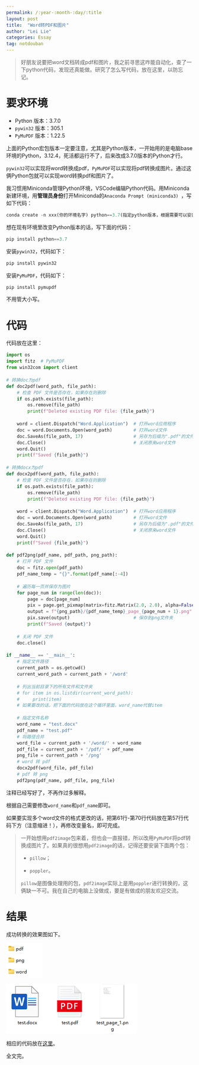 ```yaml
---
permalink: /:year-:month-:day/:title
layout: post
title:  "Word转PDF和图片"
author: "Lei Lie"
categories: Essay
tag: notdouban
---
```


> 好朋友说要把word文档转成pdf和图片，我之前寻思这咋能自动化，查了一下python代码，发现还真能做。研究了怎么写代码，放在这里，以防忘记。

# 要求环境

- Python 版本：3.7.0
- `pywin32` 版本：305.1
- `PyMuPDF` 版本：1.22.5

上面的Python宏包版本一定要注意，尤其是Python版本，一开始用的是电脑base环境的Python，3.12.4，死活都运行不了，后来改成3.7.0版本的Python才行。

`pywin32`可以实现将word转换成pdf，`PyMuPDF`可以实现将pdf转换成图片。通过这俩Python包就可以实现word转换pdf和图片了。

我习惯用Miniconda管理Python环境，VSCode编辑Python代码。用Miniconda新建环境，用**管理员身份**打开Miniconda的`Anaconda Prompt (miniconda3) `，写如下代码：

```python
conda create -n xxx(你的环境名字) python==3.7(指定python版本，根据需要可以安装其他版本)
```

想在现有环境里改变Python版本的话，写下面的代码：

```python
pip install python==3.7
```

安装`pywin32`，代码如下：

```python
pip install pywin32
```

安装`PyMuPDF`，代码如下：

```python
pip install pymupdf
```

不用管大小写。

# 代码

代码放在这里：

```python
import os
import fitz  # PyMuPDF 
from win32com import client

# 转换doc为pdf
def doc2pdf(word_path, file_path):  
    # 检查 PDF 文件是否存在，如果存在则删除  
    if os.path.exists(file_path):  
        os.remove(file_path)  
        print(f"Deleted existing PDF file: {file_path}")  
      
    word = client.Dispatch("Word.Application")  # 打开word应用程序  
    doc = word.Documents.Open(word_path)        # 打开word文件  
    doc.SaveAs(file_path, 17)                   # 另存为后缀为".pdf"的文件，其中参数17表示为pdf，保存到pdf文件夹
    doc.Close()                                 # 关闭原来word文件  
    word.Quit()
    print(f"Saved {file_path}")  

# 转换docx为pdf
def docx2pdf(word_path, file_path):      
    # 检查 PDF 文件是否存在，如果存在则删除  
    if os.path.exists(file_path):  
        os.remove(file_path)
        print(f"Deleted existing PDF file: {file_path}")  
      
    word = client.Dispatch("Word.Application")  # 打开word应用程序  
    doc = word.Documents.Open(word_path)        # 打开word文件  
    doc.SaveAs(file_path, 17)                   # 另存为后缀为".pdf"的文件，其中参数17表示为pdf，保存到pdf文件夹
    doc.Close()                                 # 关闭原来word文件  
    word.Quit() 
    print(f"Saved {file_path}")  

def pdf2png(pdf_name, pdf_path, png_path):
    # 打开 PDF 文件  
    doc = fitz.open(pdf_path) 
    pdf_name_temp = "{}".format(pdf_name[:-4]) 
    
    # 遍历每一页并保存为图片  
    for page_num in range(len(doc)):  
        page = doc[page_num]  
        pix = page.get_pixmap(matrix=fitz.Matrix(2.0, 2.0), alpha=False)    # pdf 转换 png
        output = f"{png_path}/{pdf_name_temp}_page_{page_num + 1}.png"      # 指定保存名称和保存位置
        pix.save(output)                        # 保存到png文件夹
        print(f"Saved {output}")  
    
    # 关闭 PDF 文件  
    doc.close()

if __name__ == '__main__':
    # 指定文件路径
    current_path = os.getcwd()
    current_word_path = current_path + '/word'

    # 列出当前目录下的所有文件和文件夹  
    # for item in os.listdir(current_word_path):  
    #     print(item) 
    # 如果要改的话，把下面的代码放在这个循环里面，word_name代替item

    # 指定文件名称
    word_name = "test.docx"
    pdf_name = "test.pdf"
    # 将路径合并
    word_file = current_path + '/word/' + word_name
    pdf_file = current_path + '/pdf/' + pdf_name
    png_file = current_path + '/png'
    # word 转 pdf
    docx2pdf(word_file, pdf_file)
    # pdf 转 png
    pdf2png(pdf_name, pdf_file, png_file)
```

注释已经写好了，不再作过多解释。

根据自己需要修改`word_name`和`pdf_name`即可。

如果要实现多个word文件的格式更改的话，把第61行-第70行代码放在第57行代码下方（注意缩进！），再修改变量名，即可完成。

> 一开始想用`pdf2image`包来着，但也会一直报错，所以改用`PyMuPDF`将pdf转换成图片了。如果真的很想用`pdf2image`的话，记得还要安装下面两个包：
>
> - `pillow`；
>
> - `poppler`。
>
> `pillow`是图像处理用的包，`pdf2image`实际上是用`poppler`进行转换的，这俩缺一不可。我在自己的电脑上没做成，要是有做成的朋友欢迎交流。

# 结果

成功转换的效果图如下。

![img1](./../images/img-2024-07-07/img1.png)

![img2](./../images/img-2024-07-07/img2.png)

相应的代码放在[这里](https:\\luwin1127.github.io\assets\download\files-07-07\wordConvert.zip)。

全文完。